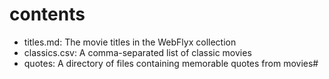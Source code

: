 # contents

- titles.md: The movie titles in the WebFlyx collection
- classics.csv: A comma-separated list of classic movies
- quotes: A directory of files containing memorable quotes from movies# 
